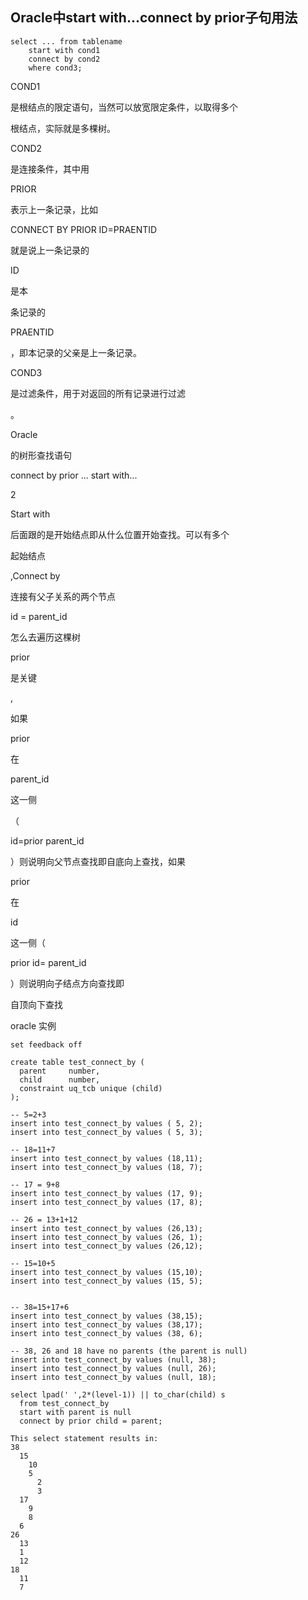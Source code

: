 ## **Oracle中start with…connect by prior子句用法**

```
select ... from tablename 
    start with cond1 
    connect by cond2 
    where cond3;
```

COND1

是根结点的限定语句，当然可以放宽限定条件，以取得多个

根结点，实际就是多棵树。





COND2

是连接条件，其中用

PRIOR

表示上一条记录，比如



CONNECT BY PRIOR ID=PRAENTID

就是说上一条记录的

ID

是本

条记录的

PRAENTID

，即本记录的父亲是上一条记录。





COND3

是过滤条件，用于对返回的所有记录进行过滤

。





Oracle 

的树形查找语句

connect by prior ... start with... 





2 

Start with 

后面跟的是开始结点即从什么位置开始查找。可以有多个

起始结点



,Connect by





连接有父子关系的两个节点



id = parent\_id 

怎么去遍历这棵树

prior

是关键

,

如果

prior 

在

parent\_id 

这一侧

（

id=prior parent\_id

）则说明向父节点查找即自底向上查找，如果

prior

在

id 

这一侧（

prior id= parent\_id

）则说明向子结点方向查找即

自顶向下查找

oracle 实例

```
set feedback off

create table test_connect_by (
  parent     number,
  child      number,
  constraint uq_tcb unique (child)
);

-- 5=2+3
insert into test_connect_by values ( 5, 2);
insert into test_connect_by values ( 5, 3);

-- 18=11+7
insert into test_connect_by values (18,11);
insert into test_connect_by values (18, 7);

-- 17 = 9+8 
insert into test_connect_by values (17, 9);
insert into test_connect_by values (17, 8);

-- 26 = 13+1+12 
insert into test_connect_by values (26,13);
insert into test_connect_by values (26, 1);
insert into test_connect_by values (26,12);

-- 15=10+5
insert into test_connect_by values (15,10);
insert into test_connect_by values (15, 5);


-- 38=15+17+6
insert into test_connect_by values (38,15);
insert into test_connect_by values (38,17);
insert into test_connect_by values (38, 6);

-- 38, 26 and 18 have no parents (the parent is null) 
insert into test_connect_by values (null, 38);
insert into test_connect_by values (null, 26);
insert into test_connect_by values (null, 18);

select lpad(' ',2*(level-1)) || to_char(child) s 
  from test_connect_by 
  start with parent is null
  connect by prior child = parent;

This select statement results in:  
38
  15
    10
    5
      2
      3
  17
    9
    8
  6
26
  13
  1
  12
18
  11
  7
```



